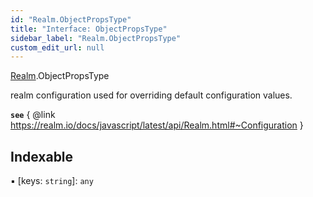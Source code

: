 ```yaml
---
id: "Realm.ObjectPropsType"
title: "Interface: ObjectPropsType"
sidebar_label: "Realm.ObjectPropsType"
custom_edit_url: null
---
```


[Realm](../namespaces/Realm).ObjectPropsType

realm configuration used for overriding default configuration values.

**`see`** { @link https://realm.io/docs/javascript/latest/api/Realm.html#~Configuration }

## Indexable

▪ [keys: `string`]: `any`

